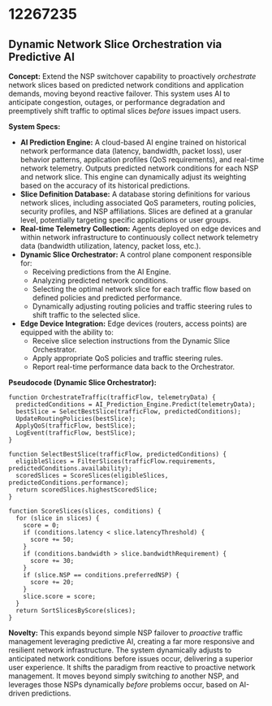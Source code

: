 # 12267235

## Dynamic Network Slice Orchestration via Predictive AI

**Concept:** Extend the NSP switchover capability to proactively *orchestrate* network slices based on predicted network conditions and application demands, moving beyond reactive failover. This system uses AI to anticipate congestion, outages, or performance degradation and preemptively shift traffic to optimal slices *before* issues impact users.

**System Specs:**

*   **AI Prediction Engine:** A cloud-based AI engine trained on historical network performance data (latency, bandwidth, packet loss), user behavior patterns, application profiles (QoS requirements), and real-time network telemetry.  Outputs predicted network conditions for each NSP and network slice. This engine can dynamically adjust its weighting based on the accuracy of its historical predictions.
*   **Slice Definition Database:**  A database storing definitions for various network slices, including associated QoS parameters, routing policies, security profiles, and NSP affiliations. Slices are defined at a granular level, potentially targeting specific applications or user groups.
*   **Real-time Telemetry Collection:** Agents deployed on edge devices and within network infrastructure to continuously collect network telemetry data (bandwidth utilization, latency, packet loss, etc.).
*   **Dynamic Slice Orchestrator:** A control plane component responsible for:
    *   Receiving predictions from the AI Engine.
    *   Analyzing predicted network conditions.
    *   Selecting the optimal network slice for each traffic flow based on defined policies and predicted performance.
    *   Dynamically adjusting routing policies and traffic steering rules to shift traffic to the selected slice.
*   **Edge Device Integration:** Edge devices (routers, access points) are equipped with the ability to:
    *   Receive slice selection instructions from the Dynamic Slice Orchestrator.
    *   Apply appropriate QoS policies and traffic steering rules.
    *   Report real-time performance data back to the Orchestrator.

**Pseudocode (Dynamic Slice Orchestrator):**

```
function OrchestrateTraffic(trafficFlow, telemetryData) {
  predictedConditions = AI_Prediction_Engine.Predict(telemetryData);
  bestSlice = SelectBestSlice(trafficFlow, predictedConditions);
  UpdateRoutingPolicies(bestSlice);
  ApplyQoS(trafficFlow, bestSlice);
  LogEvent(trafficFlow, bestSlice);
}

function SelectBestSlice(trafficFlow, predictedConditions) {
  eligibleSlices = FilterSlices(trafficFlow.requirements, predictedConditions.availability);
  scoredSlices = ScoreSlices(eligibleSlices, predictedConditions.performance);
  return scoredSlices.highestScoredSlice;
}

function ScoreSlices(slices, conditions) {
  for (slice in slices) {
    score = 0;
    if (conditions.latency < slice.latencyThreshold) {
      score += 50;
    }
    if (conditions.bandwidth > slice.bandwidthRequirement) {
      score += 30;
    }
    if (slice.NSP == conditions.preferredNSP) {
      score += 20;
    }
    slice.score = score;
  }
  return SortSlicesByScore(slices);
}
```

**Novelty:** This expands beyond simple NSP failover to *proactive* traffic management leveraging predictive AI, creating a far more responsive and resilient network infrastructure.  The system dynamically adjusts to anticipated network conditions before issues occur, delivering a superior user experience.  It shifts the paradigm from reactive to proactive network management. It moves beyond simply switching *to* another NSP, and leverages those NSPs dynamically *before* problems occur, based on AI-driven predictions.